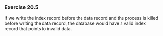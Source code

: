 ### Exercise 20.5

If we write the index record before the data record and the process is killed before writing the data record, the database would have a valid index record that points to invalid data.
